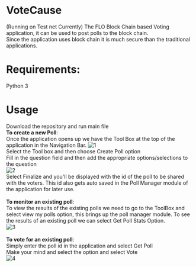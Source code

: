 # VoteCause
(Running on Test net Currently)
The FLO Block Chain based Voting application, it can be used to post polls to the block chain.<br />
Since the application uses block chain it is much secure than the traditional applications.<br /> 
# Requirements:
Python 3

# Usage
Download the repository and run main file<br />
<b>To create a new Poll</b>:<br />
Once the application opens up we have the Tool Box at the top of the application in the Navigation Bar.
![1](https://user-images.githubusercontent.com/32017154/46360973-2d253600-c68a-11e8-88cf-ca5513f4b30a.png)
<br />
Select the Tool box and then choose Create Poll option<br />
Fill in the question field and then add the appropriate options/selections to the question<br />
![2](https://user-images.githubusercontent.com/32017154/46360185-88562900-c688-11e8-83af-2942548f1621.png)<br />
Select Finalize and you'll be displayed with the id of the poll to be shared with the voters. This id also gets auto saved in the Poll Manager module of the application for later use.<br />
<br />
<b>To monitor an existing poll</b>:<br />
To view the results of the existing polls we need to go to the ToolBox and select view my polls option, this brings up the poll
manager module.
To see the results of an existing poll we can select Get Poll Stats Option.<br />
![3](https://user-images.githubusercontent.com/32017154/46360478-2813b700-c689-11e8-84d9-220d9efa9650.png)<br />
<br />
<b>To vote for an existing poll</b>:<br />
Simply enter the poll id in the application and select Get Poll<br />
Make your mind and select the option and select Vote<br />
![4](https://user-images.githubusercontent.com/32017154/46360626-79bc4180-c689-11e8-9db8-71c5ff732a92.png)


